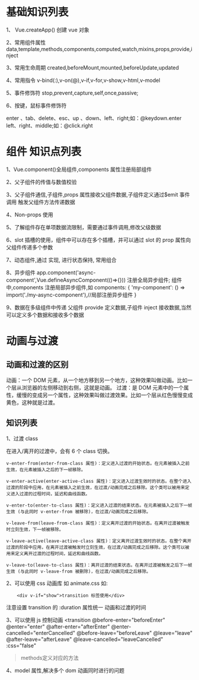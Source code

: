 <!--
 * @Author: Brightness
 * @Date: 2021-04-25 18:58:50
 * @LastEditors: Brightness
 * @LastEditTime: 2021-04-27 16:15:04
 * @Description:vue相关
-->

# 基础知识列表

1、 Vue.createApp() 创建 vue 对象

2、常用组件属性
data,template,methods,components,computed,watch,mixins,props,provide,inject

3、常用生命周期
created,beforeMount,mounted,beforeUpdate,updated

4、常用指令
v-bind(:),v-on(@),v-if,v-for,v-show,v-html,v-model

5、事件修饰符
stop,prevent,capture,self,once,passive;

6、按键，鼠标事件修饰符

enter 、tab、delete、esc、up 、down、left、right;如：@keydown.enter
left、right、middle;如：@click.right

# 组件 知识点列表

1、Vue.component()全局组件,components 属性注册局部组件

2、父子组件的传值与数值校验

3、父子组件通信,子组件,props 属性接收父组件数据,子组件定义通过$emit 事件调用 触发父组件方法传递数据

4、Non-props 使用

5、了解组件存在单项数据流限制，需要通过事件调用,修改父级数据

6、slot 插槽的使用，组件中可以存在多个插槽，并可以通过 slot 的 prop 属性向父组件传递多个参数

7、动态组件,通过 <component :is='xxx'> 实现, <keep-alive>进行状态保持,
常用组合  
 <keep-alive><component :is='temp' /> </keep-alive>

8、异步组件
app.component('async-component',Vue.defineAsyncComponent(()=>{})) 注册全局异步组件;
组件中,components 注册局部异步组件,如
components: {
'my-component': () => import('./my-async-component'),//局部注册异步组件
}

9、数据在多级组件中传递
父组件 provide 定义数据,子组件 inject 接收数据,当然可以定义多个数据和接收多个数据

# 动画与过渡

## 动画和过渡的区别

动画：一个 DOM 元素，从一个地方移到另一个地方，这种效果叫做动画。比如一个层从浏览器的左侧移动到右侧，这就是动画。
过渡：是 DOM 元素中的一个属性，缓慢的变成另一个属性，这种效果叫做过渡效果。比如一个层从红色慢慢变成黄色，这种就是过渡。

## 知识列表

1、过渡 class

在进入/离开的过渡中，会有 6 个 class 切换。

    v-enter-from(enter-from-class 属性)：定义进入过渡的开始状态。在元素被插入之前生效，在元素被插入之后的下一帧移除。

    v-enter-active(enter-active-class 属性)：定义进入过渡生效时的状态。在整个进入过渡的阶段中应用，在元素被插入之前生效，在过渡/动画完成之后移除。这个类可以被用来定义进入过渡的过程时间，延迟和曲线函数。

    v-enter-to(enter-to-class 属性)：定义进入过渡的结束状态。在元素被插入之后下一帧生效 (与此同时 v-enter-from 被移除)，在过渡/动画完成之后移除。

    v-leave-from(leave-from-class 属性)：定义离开过渡的开始状态。在离开过渡被触发时立刻生效，下一帧被移除。

    v-leave-active(leave-active-class 属性)：定义离开过渡生效时的状态。在整个离开过渡的阶段中应用，在离开过渡被触发时立刻生效，在过渡/动画完成之后移除。这个类可以被用来定义离开过渡的过程时间，延迟和曲线函数。

    v-leave-to(leave-to-class 属性)：离开过渡的结束状态。在离开过渡被触发之后下一帧生效 (与此同时 v-leave-from 被删除)，在过渡/动画完成之后移除。

2、可以使用 css 动画库 如 animate.css
如:
<transition 
    name="custom-classes-transition"
    enter-active-class="animate__animated animate__tada"
    leave-active-class="animate__animated animate__bounceOutRight">

        <div v-if="show">transition 标签使用</div>

</transition>

注意设置 transition 的 :duration 属性统一 动画和过渡的时间

3、可以使用 js 控制动画
<transition
@before-enter="beforeEnter"
@enter="enter"
@after-enter="afterEnter"
@enter-cancelled="enterCancelled"
@before-leave="beforeLeave"
@leave="leave"
@after-leave="afterLeave"
@leave-cancelled="leaveCancelled"
:css="false"

> </transition>
> methods定义对应的方法

4、model 属性,解决多个 dom 动画同时进行的问题
<transition mode="out-in"></transition>
